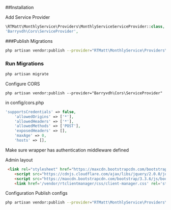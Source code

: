 ##Installation

Add Service Provider

``` php 
\RTMatt\MonthlyService\Providers\MonthlyServiceServiceProvider::class,
'Barryvdh\Cors\ServiceProvider',
```



###Publish Migrations

``` bash 
php artisan vendor:publish --provider="RTMatt\MonthlyService\Providers\MonthlyServiceServiceProvider" --tag="migrations" 
```

### Run Migrations

``` bash 
php artisan migrate
```

Configure CORS


```  
php artisan vendor:publish --provider="Barryvdh\Cors\ServiceProvider"
```


in config/cors.php

```  php
'supportsCredentials' => false,
    'allowedOrigins' => ['*'],
    'allowedHeaders' => ['*'],
    'allowedMethods' => ['POST'],
    'exposedHeaders' => [],
    'maxAge' => 0,
    'hosts' => [],
```

Make sure wrapper has authentication middleware defined 




Admin layout

``` html 
 <link rel="stylesheet" href="https://maxcdn.bootstrapcdn.com/bootstrap/3.3.6/css/bootstrap.min.css"/>
    <script src="https://cdnjs.cloudflare.com/ajax/libs/jquery/2.0.0/jquery.min.js"></script>
    <script src="https://maxcdn.bootstrapcdn.com/bootstrap/3.3.6/js/bootstrap.min.js"></script>
    <link href='/vendor/rtclientmanager/css/client-manager.css' rel='stylesheet'>
```

Configuration
Publish configs

``` bash 
php artisan vendor:publish --provider="RTMatt\MonthlyService\Providers\MonthlyServiceServiceProvider" --tag="config" 
```




